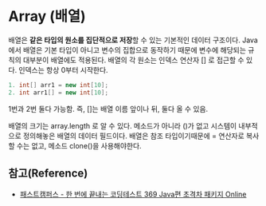 # Array (배열)
배열은 **같은 타입의 원소를 집단적으로 저장**할 수 있는 기본적인 데이터 구조이다.
Java에서 배열은 기본 타입이 아니고 변수의 집합으로 동작하기 때문에 변수에 해당되는 규칙의 대부분이 배열에도 적용된다.
배열의 각 원소는 인덱스 연산자 [] 로 접근할 수 있다.
인덱스는 항상 0부터 시작한다.

```java
1. int[] arr1 = new int[10];
2. int arr1[] = new int[10]; 
```

1번과 2번 둘다 가능함. 즉, []는 배열 이름 앞이나 뒤, 둘다 올 수 있음.

배열의 크기는 array.length 로 알 수 있다. 메소드가 아니라 ()가 없고 시스템이 내부적으로 정의해놓은 배열의 데이터 필드이다.
배열은 참조 타입이기때문에 = 연산자로 복사할 수는 없고, 메소드 clone()을 사용해야한다.

## 참고(Reference)

* [패스트캠퍼스 - 한 번에 끝내는 코딩테스트 369 Java편 초격차 패키지 Online](https://fastcampus.co.kr/dev_online_codingtest)


